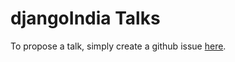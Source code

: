 # djangoIndia Talks

To propose a talk, simply create a github issue [here][talk_proposal].


[talk_proposal]: https://github.com/djangoindia/talks/issues/new?assignees=yednapg&labels=proposal&template=talk_proposal.yaml
